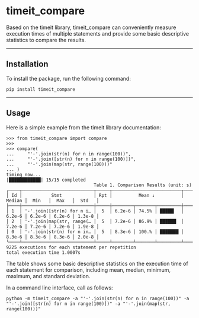 # timeit_compare

Based on the timeit library, timeit_compare can conveniently measure execution
times of multiple statements and provide some basic descriptive statistics to
compare the results.

------------------------------

## Installation

To install the package, run the following command:

```commandline
pip install timeit_compare
```

------------------------------

## Usage

Here is a simple example from the timeit library documentation:

```pycon
>>> from timeit_compare import compare
>>> 
>>> compare(
...     "'-'.join(str(n) for n in range(100))",
...     "'-'.join([str(n) for n in range(100)])",
...     "'-'.join(map(str, range(100)))"
... )
timing now...
|████████████| 15/15 completed
                                 Table 1. Comparison Results (unit: s)                                 
╭────┬───────────────────────────┬─────┬──────────────────────────┬────────┬────────┬────────┬────────╮
│ Id │           Stmt            │ Rpt │          Mean ↓          │ Median │  Min   │  Max   │  Std   │
├────┼───────────────────────────┼─────┼────────┬───────┬─────────┼────────┼────────┼────────┼────────┤
│ 1  │ '-'.join([str(n) for n i… │  5  │ 6.2e-6 │ 74.5% │ █████▎  │ 6.2e-6 │ 6.2e-6 │ 6.2e-6 │ 1.3e-8 │
│ 2  │ '-'.join(map(str, range(… │  5  │ 7.2e-6 │ 86.9% │ ██████▏ │ 7.2e-6 │ 7.2e-6 │ 7.2e-6 │ 1.9e-8 │
│ 0  │ '-'.join(str(n) for n in… │  5  │ 8.3e-6 │ 100.% │ ███████ │ 8.3e-6 │ 8.3e-6 │ 8.3e-6 │ 2.0e-8 │
╰────┴───────────────────────────┴─────┴────────┴───────┴─────────┴────────┴────────┴────────┴────────╯
9225 executions for each statement per repetition                                                      
total execution time 1.0007s                                                                           
```

The table shows some basic descriptive statistics on the execution time of each
statement for comparison, including mean, median, minimum, maximum, and standard
deviation.

In a command line interface, call as follows:

```commandline
python -m timeit_compare -a "'-'.join(str(n) for n in range(100))" -a "'-'.join([str(n) for n in range(100)])" -a "'-'.join(map(str, range(100)))"
```
